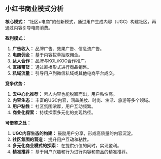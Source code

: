 
## 小红书商业模式分析

**核心模式：** “社区+电商”的创新模式，通过用户生成内容（UGC）构建社区，再通过内容引导电商消费。

**盈利模式：**
1.  **广告收入：** 品牌广告、效果广告、信息流广告。
2.  **电商佣金：** 基于内容拔草抽取佣金。
3.  **达人合作：** 品牌与KOL/KOC合作推广。
4.  **直播带货：** 通过直播形式进行商品销售。
5.  **私域流量：** 引导用户到微信私域或其他电商平台成交。

**竞争优势：**
1.  **去中心化推荐：** 素人内容也能脱颖而出，用户粘性高。
2.  **内容生态：** 丰富的UGC内容，涵盖美妆、时尚、生活、旅游等多个领域。
3.  **用户粘性：** 社区氛围浓厚，用户互动频繁。
4.  **商业化探索：** 持续探索多元化的变现路径。

**可借鉴之处：**
1.  **UGC内容生态的构建：** 鼓励用户分享，形成高质量的内容沉淀。
2.  **社区氛围的营造：** 提升用户互动和粘性。
3.  **多元化商业模式的探索：** 在提供价值的同时，实现盈利。
4.  **精准推荐：** 基于用户兴趣和行为进行内容和商品的精准推荐。


